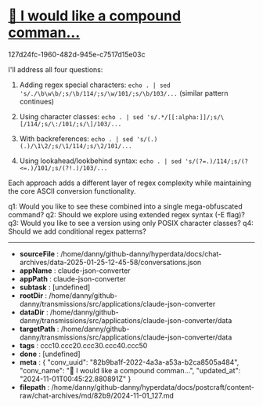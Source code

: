 # [💬 I would like a compound comman...](https://claude.ai/chat/82b9ba1f-2022-4a3a-a53a-b2ca8505a484)

127d24fc-1960-482d-945e-c7517d15e03c

 I'll address all four questions:

1. Adding regex special characters:
`echo . | sed 's/./\b\w\b/;s/\b/114/;s/\w/101/;s/\b/103/...` (similar pattern continues)

2. Using character classes:
`echo . | sed 's/.*/[[:alpha:]]/;s/\[/114/;s/\:/101/;s/\]/103/...`

3. With backreferences:
`echo . | sed 's/(.)(.)/\1\2/;s/\1/114/;s/\2/101/...`

4. Using lookahead/lookbehind syntax:
`echo . | sed 's/(?=.)/114/;s/(?<=.)/101/;s/(?!.)/103/...`

Each approach adds a different layer of regex complexity while maintaining the core ASCII conversion functionality.

q1: Would you like to see these combined into a single mega-obfuscated command?
q2: Should we explore using extended regex syntax (-E flag)?
q3: Would you like to see a version using only POSIX character classes?
q4: Should we add conditional regex patterns?

---

* **sourceFile** : /home/danny/github-danny/hyperdata/docs/chat-archives/data-2025-01-25-12-45-58/conversations.json
* **appName** : claude-json-converter
* **appPath** : claude-json-converter
* **subtask** : [undefined]
* **rootDir** : /home/danny/github-danny/transmissions/src/applications/claude-json-converter
* **dataDir** : /home/danny/github-danny/transmissions/src/applications/claude-json-converter/data
* **targetPath** : /home/danny/github-danny/transmissions/src/applications/claude-json-converter/data
* **tags** : ccc10.ccc20.ccc30.ccc40.ccc50
* **done** : [undefined]
* **meta** : {
  "conv_uuid": "82b9ba1f-2022-4a3a-a53a-b2ca8505a484",
  "conv_name": "💬 I would like a compound comman...",
  "updated_at": "2024-11-01T00:45:22.880891Z"
}
* **filepath** : /home/danny/github-danny/hyperdata/docs/postcraft/content-raw/chat-archives/md/82b9/2024-11-01_127.md